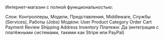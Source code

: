 Интернет-магазин с полной функциональностью:

Слои: Контроллеры, Модели, Представления, Middleware, Службы (Services), Работы (Jobs)
Модели: User
Product
Category
Order
Cart
Payment
Review
Shipping
Address
Inventory
Платежи: Да (интеграция с платёжными системами, такими
как Stripe или РауРаl)